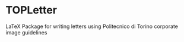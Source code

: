 # TOPLetter
LaTeX Package for writing letters using Politecnico di Torino corporate image guidelines
